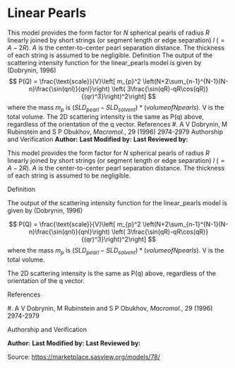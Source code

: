 # Linear Pearls

This model provides the form factor for $N$ spherical pearls of radius $R$ linearly joined by short strings (or segment length or edge separation) $l$ $(= A - 2R)$. $A$ is the center-to-center pearl separation distance. The thickness of each string is assumed to be negligible. Definition The output of the scattering intensity function for the linear_pearls model is given by (Dobrynin, 1996) $$  P(Q) = \frac{\text{scale}}{V}\left[ m_{p}^2 \left(N+2\sum_{n-1}^{N-1}(N-n)\frac{\sin(qnl)}{qnl}\right) \left( 3\frac{\sin(qR)-qR\cos(qR)}{(qr)^3}\right)^2\right] $$ where the mass $m_p$ is $(SLD_{pearl}-SLD_{solvent})*(volumeofNpearls)$. V is the total volume. The 2D scattering intensity is the same as P(q) above, regardless of the orientation of the q vector. References #.  A V Dobrynin, M Rubinstein and S P Obukhov, *Macromol.*, 29 (1996) 2974-2979 Authorship and Verification **Author:** **Last Modified by:** **Last Reviewed by:**

This model provides the form factor for $N$ spherical pearls of radius $R$ linearly joined by short strings (or segment length or edge separation) $l$ $(= A - 2R)$. $A$ is the center-to-center pearl separation distance. The thickness of each string is assumed to be negligible.

Definition

The output of the scattering intensity function for the linear_pearls model is given by (Dobrynin, 1996)

$$  P(Q) = \frac{\text{scale}}{V}\left[ m_{p}^2 \left(N+2\sum_{n-1}^{N-1}(N-n)\frac{\sin(qnl)}{qnl}\right) \left( 3\frac{\sin(qR)-qR\cos(qR)}{(qr)^3}\right)^2\right] $$ where the mass $m_p$ is $(SLD_{pearl}-SLD_{solvent})*(volumeofNpearls)$. V is the total volume.

The 2D scattering intensity is the same as P(q) above, regardless of the orientation of the q vector.

References

#.  A V Dobrynin, M Rubinstein and S P Obukhov, *Macromol.*, 29 (1996) 2974-2979

Authorship and Verification

**Author:** **Last Modified by:** **Last Reviewed by:**

Source: https://marketplace.sasview.org/models/78/
